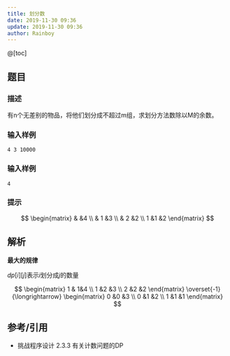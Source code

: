 ```yaml
---
title: 划分数
date: 2019-11-30 09:36
update: 2019-11-30 09:36
author: Rainboy
---
```


@[toc]

## 题目

### 描述

有n个无差别的物品，将他们划分成不超过m组，求划分方法数除以M的余数。

### 输入样例

```
4 3 10000
```

### 输入样例

```
4
```

### 提示

$$
\begin{matrix}
&  &4 \\
& 1 &3 \\
& 2 &2 \\
1 &1 &2
\end{matrix}
$$

## 解析

**最大的规律**

$dp[i][j]$表示$i$划分成$j$的数量

$$
\begin{matrix}
1 &  1&4 \\ 
1 &2  &3 \\ 
2 &2  &2 
\end{matrix}
\overset{-1}{\longrightarrow}
\begin{matrix}
0 &0  &3 \\ 
0 &1  &2 \\ 
1 &1  &1 
\end{matrix}
$$

## 参考/引用

 - 挑战程序设计 2.3.3 有关计数问题的DP
